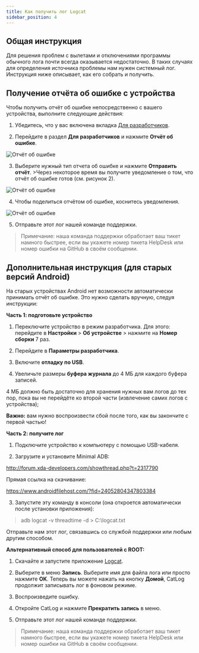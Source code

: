 ```yaml
---
title: Как получить лог Logсat
sidebar_position: 4
---
```


## Общая инструкция

Для решения проблем с вылетами и отключениями программы обычного лога почти всегда оказывается недостаточно. В таких случаях для определения источника проблемы нам нужен системный лог. Инструкция ниже описывает, как его собрать и получить.

## Получение отчёта об ошибке с устройства
Чтобы получить отчёт об ошибке непосредственно с вашего устройства, выполните следующие действия:

1. Убедитесь, что у вас включена вкладка [Для разработчиков](https://developer.android.com/studio/run/device.html#developer-device-options).

2. Перейдите в раздел **Для разработчиков** и нажмите **Отчёт об ошибке**.

![Отчёт об ошибке](https://cdn.adguard.com/public/Adguard/kb/newscreenshots/En/Android3.1/bugreporten.png)

3. Выберите нужный тип отчета об ошибке и нажмите **Отправить отчёт**. >Через некоторое время вы получите уведомление о том, что отчёт об ошибке готов (см. рисунок 2).

![Отчёт об ошибке](https://cdn.adguard.com/public/Adguard/kb/newscreenshots/En/Android3.1/bugreporteen.png)

4. Чтобы поделиться отчётом об ошибке, коснитесь уведомления.

![Отчёт об ошибке](https://cdn.adguard.com/public/Adguard/kb/newscreenshots/En/Android3.1/bugreport3en.png)

5. Отправьте этот лог нашей команде поддержки.
> Примечание: наша команда поддержки обработает ваш тикет намного быстрее, если вы укажете номер тикета HelpDesk или номер ошибки на GitHub в своём сообщении.

## Дополнительная инструкция (для старых версий Android)

На старых устройствах Android нет возможности автоматически принимать отчёт об ошибке. Это нужно сделать вручную, следуя инструкции:

**Часть 1: подготовьте устройство**

1. Переключите устройство в режим разработчика. Для этого: перейдите в **Настройки** > **Об устройстве** > нажмите на **Номер сборки** 7 раз.

2. Перейдите в **Параметры разработчика**.

3. Включите **отладку по USB**.

4. Увеличьте размеры **буфера журнала** до 4 МБ для каждого буфера записей.

4 МБ должно быть достаточно для хранения нужных вам логов до тех пор, пока вы не перейдёте ко второй части (извлечение самих логов с устройства);

**Важно:** вам нужно воспроизвести сбой после того, как вы закончите с первой частью!


**Часть 2: получите лог**

1. Подключите устройство к компьютеру с помощью USB-кабеля.

2. Загрузите и установите Minimal ADB:

<http://forum.xda-developers.com/showthread.php?t=2317790>

Прямая ссылка на скачивание:

<https://www.androidfilehost.com/?fid=24052804347803384>

3. Запустите эту команду в консоли (она откроется автоматически после установки приложения):
> adb logcat -v threadtime -d > C:\logcat.txt

Отправьте нам этот лог, связавшись со службой поддержки или любым другим способом.

**Альтернативный способ для пользователей с ROOT:**

1. Скачайте и запустите приложение [Logcat](https://play.google.com/store/apps/details?id=com.nolanlawson.logcat&noprocess).

2. Выберите в меню **Запись**. Выберите имя для файла лога или просто нажмите **OK**. Теперь вы можете нажать на кнопку **Домой**, CatLog продолжит записывать лог в фоновом режиме.

3. Воспроизведите ошибку.

4. Откройте CatLog и нажмите **Прекратить запись** в меню.

5. Отправьте этот лог нашей команде поддержки.
> Примечание: наша команда поддержки обработает ваш тикет намного быстрее, если вы укажете номер тикета HelpDesk или номер ошибки на GitHub в своём сообщении.